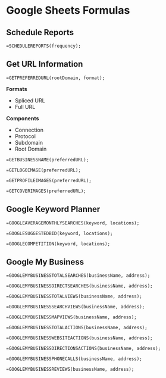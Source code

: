 # Google Sheets Formulas

## Schedule Reports

```=SCHEDULEREPORTS(frequency);```

## Get URL Information

```=GETPREFERREDURL(rootDomain, format);```

**Formats**

* Spliced URL
* Full URL

**Components**

* Connection
* Protocol
* Subdomain
* Root Domain

```=GETBUSINESSNAME(preferredURL);```

```=GETLOGOIMAGE(preferredURL);```

```=GETPROFILEIMAGES(preferredURL);```

```=GETCOVERIMAGES(preferredURL);```

## Google Keyword Planner

```=GOOGLEAVERAGEMONTHLYSEARCHES(keyword, locations);```

```=GOOGLESUGGESTEDBID(keyword, locations);```

```=GOOGLECOMPETITION(keyword, locations);```

## Google My Business

```=GOOGLEMYBUSINESSTOTALSEARCHES(businessName, address);```

```=GOOGLEMYBUSINESSDIRECTSEARCHES(businessName, address);```

```=GOOGLEMYBUSINESSTOTALVIEWS(businessName, address);```

```=GOOGLEMYBUSINESSSEARCHVIEWS(businessName, address);```

```=GOOGLEMYBUSINESSMAPVIEWS(businessName, address);```

```=GOOGLEMYBUSINESSTOTALACTIONS(businessName, address);```

```=GOOGLEMYBUSINESSWEBSITEACTIONS(businessName, address);```

```=GOOGLEMYBUSINESSDIRECTIONSACTIONS(businessName, address);```

```=GOOGLEMYBUSINESSPHONECALLS(businessName, address);```

```=GOOGLEMYBUSINESSREVIEWS(businessName, address);```
